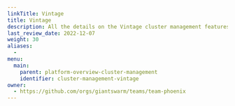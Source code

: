 ```yaml
---
linkTitle: Vintage
title: Vintage
description: All the details on the Vintage cluster management features offered by Giant Swarm.
last_review_date: 2022-12-07
weight: 30
aliases:
  - 
menu:
  main:
    parent: platform-overview-cluster-management
    identifier: cluster-management-vintage
owner:
  - https://github.com/orgs/giantswarm/teams/team-phoenix
---
```

